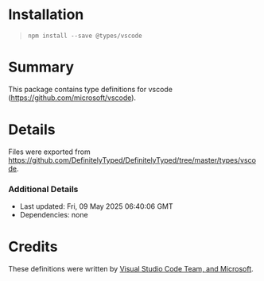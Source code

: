# Installation
> `npm install --save @types/vscode`

# Summary
This package contains type definitions for vscode (https://github.com/microsoft/vscode).

# Details
Files were exported from https://github.com/DefinitelyTyped/DefinitelyTyped/tree/master/types/vscode.

### Additional Details
 * Last updated: Fri, 09 May 2025 06:40:06 GMT
 * Dependencies: none

# Credits
These definitions were written by [Visual Studio Code Team, and Microsoft](https://github.com/microsoft).
